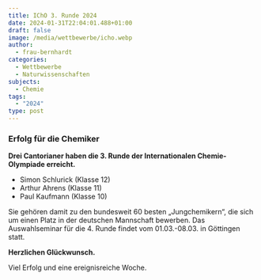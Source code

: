 ```yaml
---
title: IChO 3. Runde 2024
date: 2024-01-31T22:04:01.488+01:00
draft: false
image: /media/wettbewerbe/icho.webp
author:
  - frau-bernhardt
categories:
  - Wettbewerbe
  - Naturwissenschaften
subjects:
  - Chemie
tags:
  - "2024"
type: post
---
```

### Erfolg für die Chemiker

**Drei Cantorianer haben die 3. Runde der Internationalen Chemie- Olympiade erreicht.**

- Simon Schlurick (Klasse 12)
- Arthur Ahrens (Klasse 11)
- Paul Kaufmann (Klasse 10)

Sie gehören damit zu den bundesweit 60 besten  „Jungchemikern“, die sich um einen Platz in der deutschen Mannschaft bewerben. Das Auswahlseminar für die 4. Runde findet vom 01.03.-08.03. in Göttingen statt.

**Herzlichen Glückwunsch.**

Viel Erfolg und eine ereignisreiche Woche.




